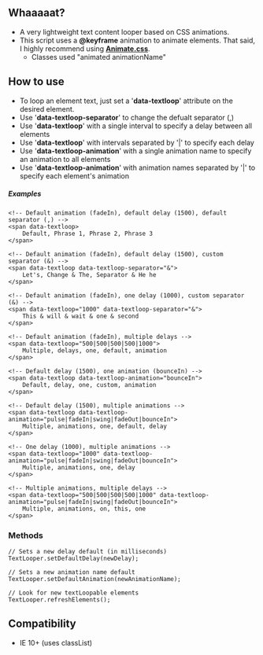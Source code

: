 ## Whaaaaat?

* A very lightweight text content looper based on CSS animations. 
* This script uses a **@keyframe** animation to animate elements. That said, I highly recommend using [**Animate.css**](https://daneden.github.io/animate.css/).     
    * Classes used "animated animationName"

## How to use

* To loop an element text, just set a '**data-textloop**' attribute on the desired element.
* Use '**data-textloop-separator**' to change the defualt separator (,)
* Use '**data-textloop**' with a single interval to specify a delay between all elements
* Use '**data-textloop**' with intervals separated by '|' to specify each delay
* Use '**data-textloop-animation**' with a single animation name to specify an animation to all elements
* Use '**data-textloop-animation**' with animation names separated by '|' to specify each element's animation

##### Examples

````
<!-- Default animation (fadeIn), default delay (1500), default separator (,) -->
<span data-textloop>
    Default, Phrase 1, Phrase 2, Phrase 3
</span>

<!-- Default animation (fadeIn), default delay (1500), custom separator (&) -->
<span data-textloop data-textloop-separator="&">
    Let's, Change & The, Separator & He he
</span>

<!-- Default animation (fadeIn), one delay (1000), custom separator (&) -->
<span data-textloop="1000" data-textloop-separator="&">
    This & will & wait & one & second
</span>

<!-- Default animation (fadeIn), multiple delays -->
<span data-textloop="500|500|500|500|1000">
    Multiple, delays, one, default, animation
</span>

<!-- Default delay (1500), one animation (bounceIn) -->
<span data-textloop data-textloop-animation="bounceIn">
    Default, delay, one, custom, animation
</span>

<!-- Default delay (1500), multiple animations -->
<span data-textloop data-textloop-animation="pulse|fadeIn|swing|fadeOut|bounceIn">
    Multiple, animations, one, default, delay
</span>

<!-- One delay (1000), multiple animations -->
<span data-textloop="1000" data-textloop-animation="pulse|fadeIn|swing|fadeOut|bounceIn">
    Multiple, animations, one, delay
</span>

<!-- Multiple animations, multiple delays -->
<span data-textloop="500|500|500|500|1000" data-textloop-animation="pulse|fadeIn|swing|fadeOut|bounceIn">
    Multiple, animations, on, this, one
</span>
````

### Methods
````
// Sets a new delay default (in milliseconds)
TextLooper.setDefaultDelay(newDelay);

// Sets a new animation name default
TextLooper.setDefaultAnimation(newAnimationName);

// Look for new textLoopable elements
TextLooper.refreshElements();
````

## Compatibility 
- IE 10+ (uses classList)

